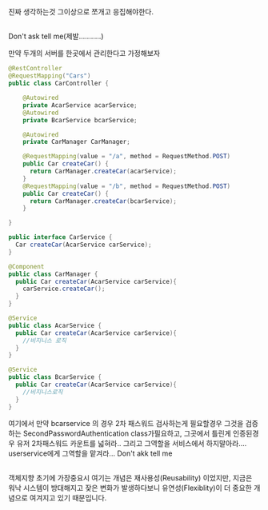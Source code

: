 

진짜 생각하는것 그이상으로 쪼개고 응집해야한다.


##


Don't ask tell me(제발...........)

만약 두개의 서버를 한곳에서 관리한다고 가정해보자


```java
@RestController
@RequestMapping("Cars")
public class CarController {

    @Autowired
    private AcarService acarService;
    @Autowired
    private BcarService bcarService;

    @Autowired
    private CarManager CarManager;

    @RequestMapping(value = "/a", method = RequestMethod.POST)
    public Car createCar() {
      return CarManager.createCar(acarService);
    }
    @RequestMapping(value = "/b", method = RequestMethod.POST)
    public Car createCar() {
      return CarManager.createCar(bcarService);
    }

}

public interface CarService {
  Car createCar(AcarService carService);
}

@Component
public class CarManager {
  public Car createCar(AcarService carService){
    carService.createCar();
  }
}

@Service
public class AcarService {
  public Car createCar(AcarService carService){
    //비지니스 로직
  }
}

@Service
public class BcarService {
  public Car createCar(AcarService carService){
    //비지니스로직
  }
}
```

여기에서 만약 bcarservice 의 경우 2차 패스워드 검사하는게 필요할경우 그것을 검증하는 SecondPasswordAuthentication class가필요하고, 그곳에서 틀린게 인증된경우 유저 2차패스워드 카운트를 넓혀라.. 그리고 그역할을 서비스에서 하지말아라.... userservice에게 그역할을 맡겨라... Don't akk tell me


##

객체지향 초기에 가장중요시 여기는 개념은 재사용성(Reusability) 이었지만, 지금은 워낙 시스템이 방대해지고 잦은 변화가 발생하다보니 유연성(Flexiblity)이 더 중요한 개념으로 여겨지고 있기 때문입니다.
